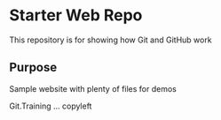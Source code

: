 # Starter Web Repo

This repository is for showing how Git and GitHub work

## Purpose

Sample website with plenty of files for demos

Git.Training ... copyleft